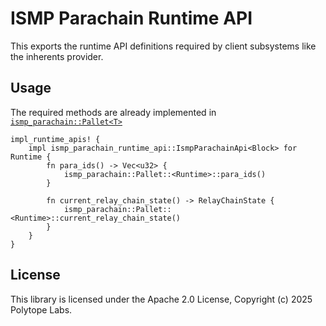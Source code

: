 # ISMP Parachain Runtime API

This exports the runtime API definitions required by client subsystems like the inherents provider.

## Usage

The required methods are already implemented in [`ismp_parachain::Pallet<T>`](https://docs.rs/ismp-parachain/latest/ismp_parachain/pallet/struct.Pallet.html)

```rust,ignore
impl_runtime_apis! {
    impl ismp_parachain_runtime_api::IsmpParachainApi<Block> for Runtime {
        fn para_ids() -> Vec<u32> {
            ismp_parachain::Pallet::<Runtime>::para_ids()
        }

        fn current_relay_chain_state() -> RelayChainState {
            ismp_parachain::Pallet::<Runtime>::current_relay_chain_state()
        }
    }
}
```

## License

This library is licensed under the Apache 2.0 License, Copyright (c) 2025 Polytope Labs.
